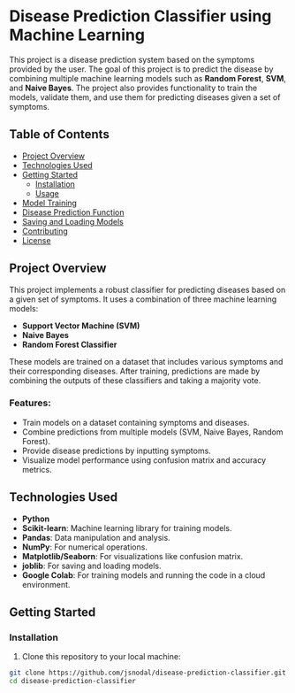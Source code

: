 # Disease Prediction Classifier using Machine Learning

This project is a disease prediction system based on the symptoms provided by the user. The goal of this project is to predict the disease by combining multiple machine learning models such as **Random Forest**, **SVM**, and **Naive Bayes**. The project also provides functionality to train the models, validate them, and use them for predicting diseases given a set of symptoms.

## Table of Contents
- [Project Overview](#project-overview)
- [Technologies Used](#technologies-used)
- [Getting Started](#getting-started)
  - [Installation](#installation)
  - [Usage](#usage)
- [Model Training](#model-training)
- [Disease Prediction Function](#disease-prediction-function)
- [Saving and Loading Models](#saving-and-loading-models)
- [Contributing](#contributing)
- [License](#license)

## Project Overview

This project implements a robust classifier for predicting diseases based on a given set of symptoms. It uses a combination of three machine learning models:
- **Support Vector Machine (SVM)**
- **Naive Bayes**
- **Random Forest Classifier**

These models are trained on a dataset that includes various symptoms and their corresponding diseases. After training, predictions are made by combining the outputs of these classifiers and taking a majority vote.

### Features:
- Train models on a dataset containing symptoms and diseases.
- Combine predictions from multiple models (SVM, Naive Bayes, Random Forest).
- Provide disease predictions by inputting symptoms.
- Visualize model performance using confusion matrix and accuracy metrics.

## Technologies Used

- **Python**
- **Scikit-learn**: Machine learning library for training models.
- **Pandas**: Data manipulation and analysis.
- **NumPy**: For numerical operations.
- **Matplotlib/Seaborn**: For visualizations like confusion matrix.
- **joblib**: For saving and loading models.
- **Google Colab**: For training models and running the code in a cloud environment.

## Getting Started

### Installation

1. Clone this repository to your local machine:

```bash
git clone https://github.com/jsnodal/disease-prediction-classifier.git
cd disease-prediction-classifier
